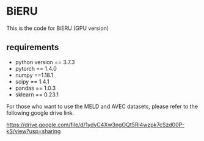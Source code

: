 # BiERU
This is the code for BiERU (GPU version)

## requirements

* python version == 3.7.3
* pytorch == 1.4.0
* numpy ==1.18.1
* scipy == 1.4.1
* pandas == 1.0.3
* sklearn == 0.23.1

For those who want to use the MELD and AVEC datasets, please refer to the following google drive link.

https://drive.google.com/file/d/1ydyC4Xw3ngOQt5Ri4wzpk7cSzd00P-kS/view?usp=sharing

